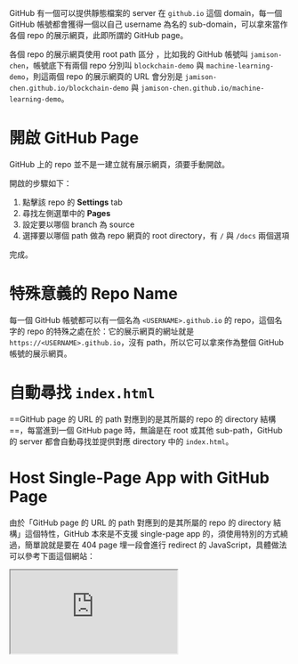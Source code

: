 GitHub 有一個可以提供靜態檔案的 server 在 `github.io` 這個 domain，每一個 GitHub 帳號都會獲得一個以自己 username 為名的 sub-domain，可以拿來當作各個 repo 的展示網頁，此即所謂的 GitHub page。

各個 repo 的展示網頁使用 root path 區分 ，比如我的 GitHub 帳號叫 `jamison-chen`，帳號底下有兩個 repo 分別叫 `blockchain-demo` 與 `machine-learning-demo`，則這兩個 repo 的展示網頁的 URL 會分別是 `jamison-chen.github.io/blockchain-demo` 與 `jamison-chen.github.io/machine-learning-demo`。

# 開啟 GitHub Page

GitHub 上的 repo 並不是一建立就有展示網頁，須要手動開啟。

開啟的步驟如下：

1. 點擊該 repo 的 **Settings** tab
2. 尋找左側選單中的 **Pages**
3. 設定要以哪個 branch 為 source
4. 選擇要以哪個 path 做為 repo 網頁的 root directory，有 `/` 與 `/docs` 兩個選項

完成。

# 特殊意義的 Repo Name

每一個 GitHub 帳號都可以有一個名為 `<USERNAME>.github.io` 的 repo，這個名字的 repo 的特殊之處在於：它的展示網頁的網址就是 `https://<USERNAME>.github.io`，沒有 path，所以它可以拿來作為整個 GitHub 帳號的展示網頁。

# 自動尋找 `index.html`

==GitHub page 的 URL 的 path 對應到的是其所屬的 repo 的 directory 結構==，每當進到一個 GitHub page 時，無論是在 root 或其他 sub-path，GitHub 的 server 都會自動尋找並提供對應 directory 中的 `index.html`。

# Host Single-Page App with GitHub Page

由於「GitHub page 的 URL 的 path 對應到的是其所屬的 repo 的 directory 結構」這個特性，GitHub 本來是不支援 single-page app 的，須使用特別的方式繞過，簡單說就是要在 404 page 埋一段會進行 redirect 的 JavaScript，具體做法可以參考下面這個網站：

<iframe src="https://github.com/rafgraph/spa-github-pages/tree/gh-pages" style="aspect-ratio: 1" />
